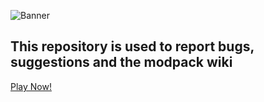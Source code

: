 ![Banner](https://i.imgur.com/ajXnqrZ.png)
## **This repository is used to report bugs, suggestions and the modpack wiki**

[Play Now!](https://modrinth.com/modpack/glorious-era)

